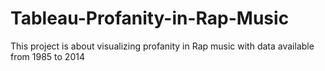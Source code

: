 # Tableau-Profanity-in-Rap-Music
This project is about visualizing profanity in Rap music with data available from 1985 to 2014
